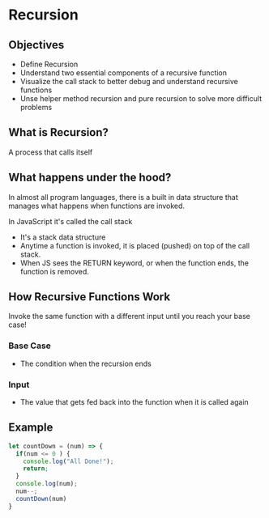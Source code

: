 # Recursion
## Objectives
- Define Recursion
- Understand two essential components of a recursive function
- Visualize the call stack to better debug and understand recursive functions
- Unse helper method recursion and pure recursion to solve more difficult problems

## What is Recursion?
A process that calls itself

## What happens under the hood?
In almost all program languages, there is a built in data structure that manages what happens when functions are invoked. 

In JavaScript it's called the call stack
- It's a stack data structure
- Anytime a function is invoked, it is placed (pushed) on top of the call stack.
- When JS sees the RETURN keyword, or when the function ends, the function is removed.

## How Recursive Functions Work
Invoke the same function with a different input until you reach your base case!

### Base Case
- The condition when the recursion ends

### Input
- The value that gets fed back into the function when it is called again

## Example
```js
let countDown = (num) => {
  if(num <= 0 ) {
    console.log("All Done!");
    return;
  }
  console.log(num);
  num--;
  countDown(num)
}
```